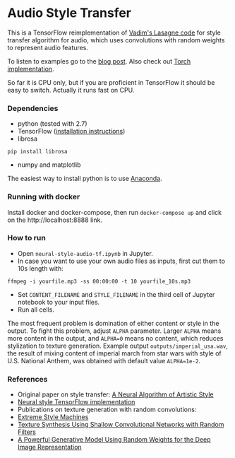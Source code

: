 # Audio Style Transfer

This is a TensorFlow reimplementation of [Vadim's Lasagne code](https://github.com/vadim-v-lebedev/audio_style_tranfer) for style transfer algorithm for audio, which uses convolutions with random weights to represent audio features.

To listen to examples go to the [blog post](http://dmitryulyanov.github.io/audio-texture-synthesis-and-style-transfer/). Also check out [Torch implementation](https://github.com/DmitryUlyanov/neural-style-audio-torch).

So far it is CPU only, but if you are proficient in TensorFlow it should be easy to switch. Actually it runs fast on CPU.
### Dependencies
- python (tested with 2.7)
- TensorFlow ([installation instructions](https://www.tensorflow.org/get_started/os_setup))
- librosa
```
pip install librosa
```
- numpy and matplotlib

The easiest way to install python is to use [Anaconda](https://www.continuum.io/downloads).

### Running with docker

Install docker and docker-compose, then run `docker-compose up` and click on the http://localhost:8888 link.

### How to run
- Open `neural-style-audio-tf.ipynb` in Jupyter.
- In case you want to use your own audio files as inputs, first cut them to 10s length with:
```
ffmpeg -i yourfile.mp3 -ss 00:00:00 -t 10 yourfile_10s.mp3
```
- Set `CONTENT_FILENAME` and `STYLE_FILENAME` in the third cell of Jupyter notebook to your input files.
- Run all cells.

The most frequent problem is domination of either content or style in the output. To fight this problem, adjust `ALPHA` parameter. Larger `ALPHA` means more content in the output, and `ALPHA=0` means no content, which reduces stylization to texture generation. Example output `outputs/imperial_usa.wav`, the result of mixing content of imperial march from star wars with style of U.S. National Anthem, was obtained with default value `ALPHA=1e-2`.

### References
- Original paper on style transfer:
[A Neural Algorithm of Artistic Style](https://arxiv.org/abs/1508.06576)
- [Neural style TensorFlow implementation](https://github.com/anishathalye/neural-style)
- Publications on texture generation with random convolutions:
 - [Extreme Style Machines](https://nucl.ai/blog/extreme-style-machines/)
 - [Texture Synthesis Using Shallow Convolutional Networks with Random Filters](https://arxiv.org/abs/1606.00021)
 - [A Powerful Generative Model Using Random Weights for the Deep Image Representation](https://arxiv.org/pdf/1606.04801)
